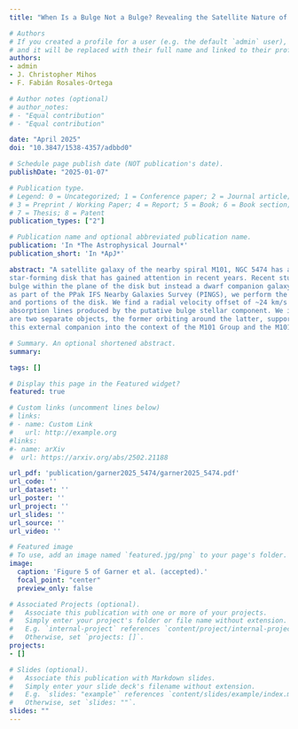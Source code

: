 ```yaml
---
title: "When Is a Bulge Not a Bulge? Revealing the Satellite Nature of NGC 5474's Bulge"

# Authors
# If you created a profile for a user (e.g. the default `admin` user), write the username (folder name) here 
# and it will be replaced with their full name and linked to their profile.
authors:
- admin
- J. Christopher Mihos
- F. Fabián Rosales-Ortega

# Author notes (optional)
# author_notes:
# - "Equal contribution"
# - "Equal contribution"

date: "April 2025"
doi: "10.3847/1538-4357/adbbd0"

# Schedule page publish date (NOT publication's date).
publishDate: "2025-01-07"

# Publication type.
# Legend: 0 = Uncategorized; 1 = Conference paper; 2 = Journal article;
# 3 = Preprint / Working Paper; 4 = Report; 5 = Book; 6 = Book section;
# 7 = Thesis; 8 = Patent
publication_types: ["2"]

# Publication name and optional abbreviated publication name.
publication: 'In *The Astrophysical Journal*'
publication_short: 'In *ApJ*'

abstract: "A satellite galaxy of the nearby spiral M101, NGC 5474 has a prominent bulge offset from the kinematic center of the underlying
star-forming disk that has gained attention in recent years. Recent studies have proposed that this putative offset bulge is not a classical
bulge within the plane of the disk but instead a dwarf companion galaxy along the line-of-sight. Using integral field spectroscopy data taken 
as part of the PPak IFS Nearby Galaxies Survey (PINGS), we perform the first analysis of the stellar and gas kinematics of this putative bulge
and portions of the disk. We find a radial velocity offset of ~24 km/s between the emission lines produced by the disk HII regions and the 
absorption lines produced by the putative bulge stellar component. We interpret this velocity offset as evidence that the putative bulge and disk
are two separate objects, the former orbiting around the latter, supporting simulations and obserations of this peculiar system. We attempt to place
this external companion into the context of the M101 Group and the M101-NGC 5474 interaction."

# Summary. An optional shortened abstract.
summary: 

tags: []

# Display this page in the Featured widget?
featured: true

# Custom links (uncomment lines below)
# links:
# - name: Custom Link
#   url: http://example.org
#links:
#- name: arXiv
#  url: https://arxiv.org/abs/2502.21188

url_pdf: 'publication/garner2025_5474/garner2025_5474.pdf'
url_code: ''
url_dataset: ''
url_poster: ''
url_project: ''
url_slides: ''
url_source: ''
url_video: ''

# Featured image
# To use, add an image named `featured.jpg/png` to your page's folder. 
image:
  caption: 'Figure 5 of Garner et al. (accepted).'
  focal_point: "center"
  preview_only: false

# Associated Projects (optional).
#   Associate this publication with one or more of your projects.
#   Simply enter your project's folder or file name without extension.
#   E.g. `internal-project` references `content/project/internal-project/index.md`.
#   Otherwise, set `projects: []`.
projects: 
- []

# Slides (optional).
#   Associate this publication with Markdown slides.
#   Simply enter your slide deck's filename without extension.
#   E.g. `slides: "example"` references `content/slides/example/index.md`.
#   Otherwise, set `slides: ""`.
slides: ""
---
```


<!-- {{% callout note %}}
Click the *Cite* button above to demo the feature to enable visitors to import publication metadata into their reference management software.
{{% /callout %}}

{{% callout note %}}
Create your slides in Markdown - click the *Slides* button to check out the example.
{{% /callout %}}

Supplementary notes can be added here, including [code, math, and images](https://wowchemy.com/docs/writing-markdown-latex/). -->
